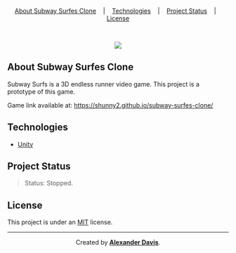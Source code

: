<p align="center">
<a href="#about-subway-surfes-clone">About Subway Surfes Clone</a>
&nbsp;&nbsp;&nbsp;|&nbsp;&nbsp;&nbsp;
<a href="#technologies">Technologies</a>
&nbsp;&nbsp;&nbsp;|&nbsp;&nbsp;&nbsp;
<a href="#project-status">Project Status</a>
&nbsp;&nbsp;&nbsp;|&nbsp;&nbsp;&nbsp;
<a href="#license">License</a>
</p>

</br>

<p align="center">
  <img src="https://user-images.githubusercontent.com/72872854/214906222-d14f1eb5-050e-48c5-b61c-b2ef82428c7d.png" />
</p>

## About Subway Surfes Clone

Subway Surfs is a 3D endless runner video game. This project is a prototype of this game.


Game link available at: https://shunny2.github.io/subway-surfes-clone/

## Technologies

- [Unity](https://unity.com/)

## Project Status

> Status: Stopped.

## License

This project is under an [MIT](https://opensource.org/licenses/MIT) license.

<hr></hr>

<p align="center">Created by <a href="https://github.com/shunny2"><b>Alexander Davis</b></a>.</p>
